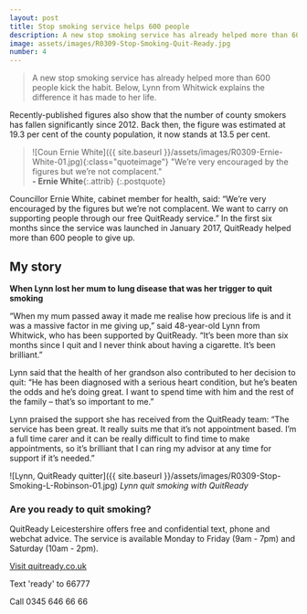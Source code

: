 ```yaml
---
layout: post
title: Stop smoking service helps 600 people
description: A new stop smoking service has already helped more than 600 people kick the habit this year
image: assets/images/R0309-Stop-Smoking-Quit-Ready.jpg
number: 4
---
```


>A new stop smoking service has already helped more than 600 people kick the habit. Below, Lynn from Whitwick explains the difference it has made to her life.

Recently-published figures also show that the number of county smokers has fallen significantly since 2012. Back then, the  figure was estimated at 19.3 per cent of the county population, it now stands at 13.5 per cent.

> ![Coun Ernie White]({{ site.baseurl }}/assets/images/R0309-Ernie-White-01.jpg){:class="quoteimage"} "We’re very encouraged by the figures but we’re not complacent."  
**- Ernie White**{:.attrib}
{:.postquote}

Councillor Ernie White, cabinet member for health, said: “We’re very encouraged by the figures but we’re not complacent. We want to carry on supporting people through our free QuitReady service.” In the first six months since the service was launched in January 2017, QuitReady helped more than 600 people to give up.

## My story
<!-- {:.postsub} -->

**When Lynn lost her mum to lung disease that was her trigger to quit smoking**

“When my mum passed away it made me realise how precious life is and it was a massive factor in me giving up,” said 48-year-old Lynn from Whitwick, who has been supported by QuitReady. “It’s been more than six months since I quit and I never think about having a cigarette. It’s been brilliant.”

Lynn said that the health of her grandson also contributed to her decision to quit: “He has been diagnosed with a serious heart condition, but he’s beaten the odds and he’s doing great. I want to spend time with him and the rest of the family – that’s so important to me.”

Lynn praised the support she has received from the QuitReady team: “The service has been great. It really suits me that it’s not appointment based. I’m a full time carer and it can be really difficult to find time to make appointments, so it’s brilliant that I can ring my advisor at any time for support if it’s needed.”

![Lynn, QuitReady quitter]({{ site.baseurl }}/assets/images/R0309-Stop-Smoking-L-Robinson-01.jpg)
*Lynn quit smoking with QuitReady*

### Are you ready to quit smoking?

QuitReady Leicestershire offers free and confidential text, phone and webchat advice. The service is available Monday to Friday (9am - 7pm) and Saturday (10am - 2pm).

[Visit quitready.co.uk](http://www.quitready.co.uk)

<a class="icon fa-mobile"> Text 'ready' to 66777

<a class="icon fa-phone"> Call 0345 646 66 66
